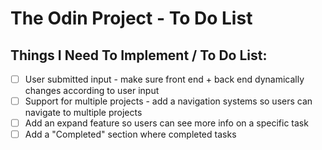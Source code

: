 # The Odin Project - To Do List 

## Things I Need To Implement / To Do List: 

- [ ] User submitted input - make sure front end + back end dynamically changes according to user input 
- [ ] Support for multiple projects - add a navigation systems so users can navigate to multiple projects
- [ ] Add an expand feature so users can see more info on a specific task
- [ ] Add a "Completed" section where completed tasks 